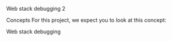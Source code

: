 Web stack debugging 2

Concepts
For this project, we expect you to look at this concept:

Web stack debugging
